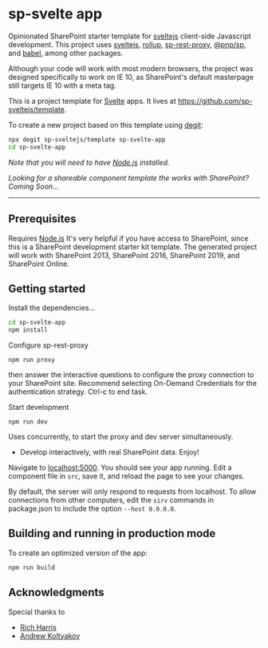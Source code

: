 # sp-svelte app
Opinionated SharePoint starter template for [sveltejs](https://github.com/sveltejs) client-side Javascript development.
This project uses [sveltejs](https://github.com/sveltejs), [rollup](https://github.com/rollup), [sp-rest-proxy](https://github.com/koltyakov/sp-rest-proxy), [@pnp/sp](https://pnp.github.io/pnpjs/sp/), and [babel](https://github.com/babel/babel), among other packages.

Although your code will work with most modern browsers, the project was designed specifically to work on IE 10, as SharePoint's default masterpage still targets IE 10 with a meta tag.  

This is a project template for [Svelte](https://svelte.dev) apps. It lives at https://github.com/sp-sveltejs/template.

To create a new project based on this template using [degit](https://github.com/Rich-Harris/degit):

```bash
npx degit sp-sveltejs/template sp-svelte-app
cd sp-svelte-app
```

*Note that you will need to have [Node.js](https://nodejs.org) installed.*

*Looking for a shareable component template the works with SharePoint? Coming Soon...*

---

## Prerequisites

Requires [Node.js](https://nodejs.org/)
It's very helpful if you have access to SharePoint, since this is a SharePoint development starter kit template.
The generated project will work with SharePoint 2013, SharePoint 2016, SharePoint 2019, and SharePoint Online. 

## Getting started

Install the dependencies...

```bash
cd sp-svelte-app
npm install
```

Configure sp-rest-proxy
````
npm run proxy
```` 
then answer the interactive questions to configure the proxy connection to your SharePoint site. Recommend selecting On-Demand Credentials for the authentication strategy.
Ctrl-c to end task.

Start development
````
npm run dev
````
Uses concurrently, to start the proxy and dev server simultaneously.
* Develop interactively, with real SharePoint data. Enjoy!

Navigate to [localhost:5000](http://localhost:5000). You should see your app running. Edit a component file in `src`, save it, and reload the page to see your changes.

By default, the server will only respond to requests from localhost. To allow connections from other computers, edit the `sirv` commands in package.json to include the option `--host 0.0.0.0`.

## Building and running in production mode

To create an optimized version of the app:

```bash
npm run build
```

## Acknowledgments
Special thanks to
* [Rich Harris](https://github.com/Rich-Harris)
* [Andrew Koltyakov](https://github.com/koltyakov)
